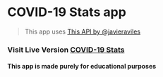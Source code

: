 # COVID-19 Stats app

>This app uses [This API by @javieraviles ](https://github.com/javieraviles/covidAPI)

### Visit Live Version [COVID-19 Stats](https://stats-covid19.netlify.com/)

#### This app is made purely for educational purposes